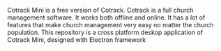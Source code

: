 Cotrack Mini is a free version of Cotrack. Cotrack is a full church management software. It works both offline and online. It has a lot of features that make church management very easy no matter the church population. This repository is a cross platform deskop application of Cotrack Mini, designed with Electron framework